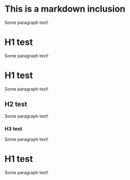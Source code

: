 # This is a markdown inclusion

Some paragraph text!

# H1 test

Some paragraph text!

# H1 test

Some paragraph text!

## H2 test

Some paragraph text!

### H3 test

Some paragraph text!

# H1 test

Some paragraph text!
